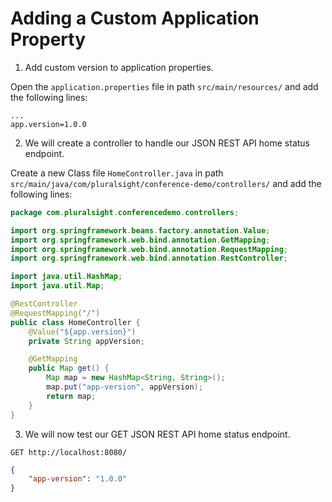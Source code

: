 # Adding a Custom Application Property

1. Add custom version to application properties.

Open the `application.properties` file in path `src/main/resources/` and add the following lines:

```properties
...
app.version=1.0.0
```

2. We will create a controller to handle our JSON REST API home status endpoint.

Create a new Class file `HomeController.java` in path `src/main/java/com/pluralsight/conference-demo/controllers/` and add the following lines:

```java
package com.pluralsight.conferencedemo.controllers;

import org.springframework.beans.factory.annotation.Value;
import org.springframework.web.bind.annotation.GetMapping;
import org.springframework.web.bind.annotation.RequestMapping;
import org.springframework.web.bind.annotation.RestController;

import java.util.HashMap;
import java.util.Map;

@RestController
@RequestMapping("/")
public class HomeController {
    @Value("${app.version}")
    private String appVersion;

    @GetMapping
    public Map get() {
        Map map = new HashMap<String, String>();
        map.put("app-version", appVersion);
        return map;
    }
}
```

3. We will now test our GET JSON REST API home status endpoint.

```url
GET http://localhost:8080/
```

```json
{
    "app-version": "1.0.0"
}
```
